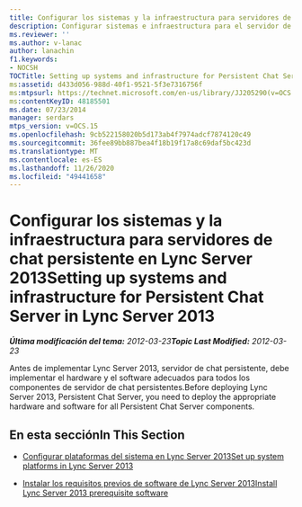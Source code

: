 ```yaml
---
title: Configurar los sistemas y la infraestructura para servidores de chat persistente
description: Configurar sistemas e infraestructura para el servidor de chat persistente.
ms.reviewer: ''
ms.author: v-lanac
author: lanachin
f1.keywords:
- NOCSH
TOCTitle: Setting up systems and infrastructure for Persistent Chat Server
ms:assetid: d433d056-988d-40f1-9521-5f3e7316756f
ms:mtpsurl: https://technet.microsoft.com/en-us/library/JJ205290(v=OCS.15)
ms:contentKeyID: 48185501
ms.date: 07/23/2014
manager: serdars
mtps_version: v=OCS.15
ms.openlocfilehash: 9cb522158020b5d173ab4f7974adcf7874120c49
ms.sourcegitcommit: 36fee89bb887bea4f18b19f17a8c69daf5bc423d
ms.translationtype: MT
ms.contentlocale: es-ES
ms.lasthandoff: 11/26/2020
ms.locfileid: "49441658"
---
```

# <a name="setting-up-systems-and-infrastructure-for-persistent-chat-server-in-lync-server-2013"></a><span data-ttu-id="2ce5d-103">Configurar los sistemas y la infraestructura para servidores de chat persistente en Lync Server 2013</span><span class="sxs-lookup"><span data-stu-id="2ce5d-103">Setting up systems and infrastructure for Persistent Chat Server in Lync Server 2013</span></span>

<div data-xmlns="http://www.w3.org/1999/xhtml">

<div class="topic" data-xmlns="http://www.w3.org/1999/xhtml" data-msxsl="urn:schemas-microsoft-com:xslt" data-cs="https://msdn.microsoft.com/">

<div data-asp="https://msdn2.microsoft.com/asp">



</div>

<div id="mainSection">

<div id="mainBody"><span data-ttu-id="2ce5d-104">

<span> </span></span><span class="sxs-lookup"><span data-stu-id="2ce5d-104">

<span> </span></span></span>

<span data-ttu-id="2ce5d-105">_**Última modificación del tema:** 2012-03-23_</span><span class="sxs-lookup"><span data-stu-id="2ce5d-105">_**Topic Last Modified:** 2012-03-23_</span></span>

<span data-ttu-id="2ce5d-106">Antes de implementar Lync Server 2013, servidor de chat persistente, debe implementar el hardware y el software adecuados para todos los componentes de servidor de chat persistentes.</span><span class="sxs-lookup"><span data-stu-id="2ce5d-106">Before deploying Lync Server 2013, Persistent Chat Server, you need to deploy the appropriate hardware and software for all Persistent Chat Server components.</span></span>

<div>

## <a name="in-this-section"></a><span data-ttu-id="2ce5d-107">En esta sección</span><span class="sxs-lookup"><span data-stu-id="2ce5d-107">In This Section</span></span>

  - [<span data-ttu-id="2ce5d-108">Configurar plataformas del sistema en Lync Server 2013</span><span class="sxs-lookup"><span data-stu-id="2ce5d-108">Set up system platforms in Lync Server 2013</span></span>](lync-server-2013-set-up-system-platforms.md)

  - [<span data-ttu-id="2ce5d-109">Instalar los requisitos previos de software de Lync Server 2013</span><span class="sxs-lookup"><span data-stu-id="2ce5d-109">Install Lync Server 2013 prerequisite software</span></span>](lync-server-2013-install-lync-server-2013-prerequisite-software.md)

<span data-ttu-id="2ce5d-110"></div>

</div>

<span> </span>

</div>

</div>

</span><span class="sxs-lookup"><span data-stu-id="2ce5d-110"></div>

</div>

<span> </span>

</div>

</div>

</span></span></div>

